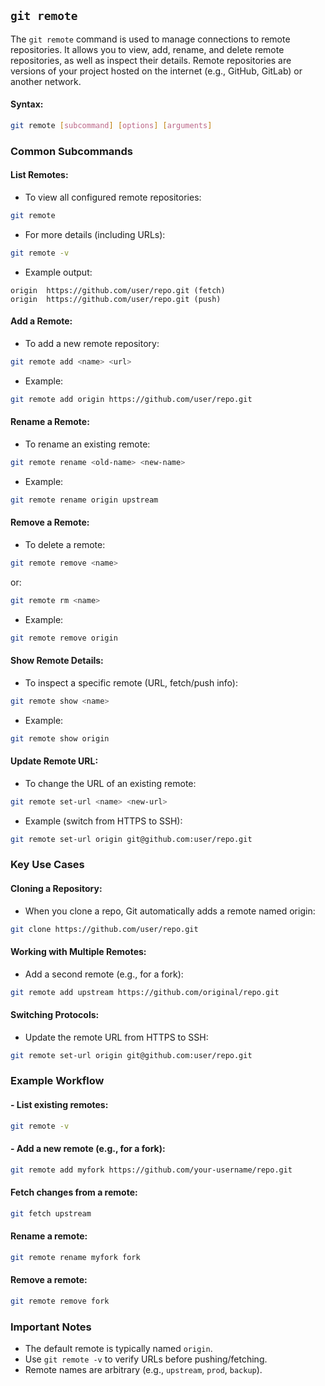 ## `git remote`
The `git remote` command is used to manage connections to remote repositories. It allows you to view, add, rename, and delete remote repositories, as well as inspect their details. Remote repositories are versions of your project hosted on the internet (e.g., GitHub, GitLab) or another network.
#### Syntax:
```bash
git remote [subcommand] [options] [arguments]
```
### Common Subcommands
#### List Remotes:
- To view all configured remote repositories:
```bash
git remote
```
- For more details (including URLs):
```bash
git remote -v
```
- Example output:
```
origin  https://github.com/user/repo.git (fetch)
origin  https://github.com/user/repo.git (push)
```
#### Add a Remote:
- To add a new remote repository:
```bash
git remote add <name> <url>
```
- Example:
```bash
git remote add origin https://github.com/user/repo.git
```
#### Rename a Remote:
- To rename an existing remote:
```bash
git remote rename <old-name> <new-name>
```
- Example:
```bash
git remote rename origin upstream
```
#### Remove a Remote:
- To delete a remote:
```bash
git remote remove <name>
```
or:
```bash
git remote rm <name>
```
- Example:
```bash
git remote remove origin
```
#### Show Remote Details:
- To inspect a specific remote (URL, fetch/push info):
```bash
git remote show <name>
```
- Example:
```bash
git remote show origin
```
#### Update Remote URL:
- To change the URL of an existing remote:
```bash
git remote set-url <name> <new-url>
```
- Example (switch from HTTPS to SSH):
```bash
git remote set-url origin git@github.com:user/repo.git
```
### Key Use Cases
#### Cloning a Repository:
- When you clone a repo, Git automatically adds a remote named origin:
```bash
git clone https://github.com/user/repo.git
```
#### Working with Multiple Remotes:
- Add a second remote (e.g., for a fork):
```bash
git remote add upstream https://github.com/original/repo.git
```
#### Switching Protocols:
- Update the remote URL from HTTPS to SSH:
```bash
git remote set-url origin git@github.com:user/repo.git
```
### Example Workflow
#### - List existing remotes:
```bash
git remote -v
```
#### - Add a new remote (e.g., for a fork):
```bash
git remote add myfork https://github.com/your-username/repo.git
```
#### Fetch changes from a remote:
```bash
git fetch upstream
```
#### Rename a remote:
```bash
git remote rename myfork fork
```
#### Remove a remote:
```bash
git remote remove fork
```
### Important Notes
- The default remote is typically named `origin`.
- Use `git remote -v` to verify URLs before pushing/fetching.
- Remote names are arbitrary (e.g., `upstream`, `prod`, `backup`).
